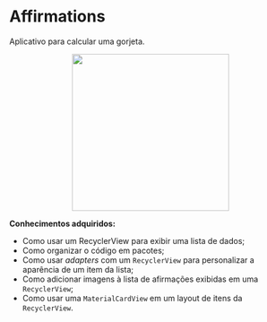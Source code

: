 # Affirmations

Aplicativo para calcular uma gorjeta.

<div align="center">
    <img width="280" src="https://user-images.githubusercontent.com/49538805/108644735-04867c80-748f-11eb-884d-162aa32c54ae.gif">
</div>

**Conhecimentos adquiridos:**
- Como usar um RecyclerView para exibir uma lista de dados;
- Como organizar o código em pacotes;
- Como usar _adapters_ com um `RecyclerView` para personalizar a aparência de um item da lista;
- Como adicionar imagens à lista de afirmações exibidas em uma `RecyclerView`;
- Como usar uma `MaterialCardView` em um layout de itens da `RecyclerView`.